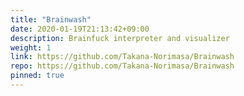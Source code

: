 ```yaml
---
title: "Brainwash"
date: 2020-01-19T21:13:42+09:00
description: Brainfuck interpreter and visualizer 
weight: 1
link: https://github.com/Takana-Norimasa/Brainwash
repo: https://github.com/Takana-Norimasa/Brainwash
pinned: true
---
```

